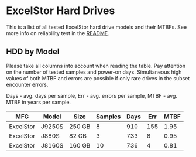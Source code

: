 ExcelStor Hard Drives
=====================

This is a list of all tested ExcelStor hard drive models and their MTBFs. See more
info on reliability test in the [README](https://github.com/linuxhw/SMART).

HDD by Model
------------

Please take all columns into account when reading the table. Pay attention on the
number of tested samples and power-on days. Simultaneous high values of both MTBF
and errors are possible if only rare drives in the subset encounter errors.

Days - avg. days per sample,
Err  - avg. errors per sample,
MTBF - avg. MTBF in years per sample.

| MFG       | Model              | Size   | Samples | Days  | Err   | MTBF |
|-----------|--------------------|--------|---------|-------|-------|------|
| ExcelStor | J9250S             | 250 GB | 8       | 910   | 155   | 1.95   |
| ExcelStor | J880S              | 82 GB  | 3       | 733   | 8     | 0.95   |
| ExcelStor | J8160S             | 160 GB | 10      | 736   | 4     | 0.81   |
